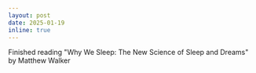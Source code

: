 ```yaml
---
layout: post
date: 2025-01-19
inline: true
---
```


Finished reading "Why We Sleep: The New Science of Sleep and Dreams" by Matthew Walker
